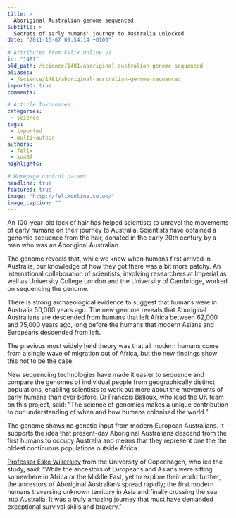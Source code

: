 ```yaml
---
title: >
  Aboriginal Australian genome sequenced
subtitle: >
  Secrets of early humans' journey to Australia unlocked
date: "2011-10-07 09:54:14 +0100"

# Attributes from Felix Online V1
id: "1481"
old_path: /science/1481/aboriginal-australian-genome-sequenced
aliases:
 - /science/1481/aboriginal-australian-genome-sequenced
imported: true
comments:

# Article Taxonomies
categories:
 - science
tags:
 - imported
 - multi-author
authors:
 - felix
 - ko407
highlights:

# Homepage control params
headline: true
featured: true
image: "http://felixonline.co.uk/"
image_caption: ""
---
```


An 100-year-old lock of hair has helped scientists to unravel the movements of early humans on their journey to Australia. Scientists have obtained a genomic sequence from the hair, donated in the early 20th century by a man who was an Aboriginal Australian.

The genome reveals that, while we knew when humans first arrived in Australia, our knowledge of how they got there was a bit more patchy. An international collaboration of scientists, involving researchers at Imperial as well as University College London and the University of Cambridge, worked on sequencing the genome.

There is strong archaeological evidence to suggest that humans were in Australia 50,000 years ago. The new genome reveals that Aboriginal Australians are descended from humans that left Africa between 62,000 and 75,000 years ago, long before the humans that modern Asians and Europeans descended from left.

The previous most widely held theory was that all modern humans come from a single wave of migration out of Africa, but the new findings show this not to be the case.

New sequencing technologies have made it easier to sequence and compare the genomes of individual people from geographically distinct populations, enabling scientists to work out more about the movements of early humans than ever before. Dr Francois Balloux, who lead the UK team on this project, said: “The science of genomics makes a unique contribution to our understanding of when and how humans colonised the world.”

The genome shows no genetic input from modern European Australians. It supports the idea that present-day Aboriginal Australians descend from the first humans to occupy Australia and means that they represent one the the oldest continuous populations outside Africa.

[Professor Eske Willerslev](http://www1.bio.ku.dk/english/staff/profile/?id=26558) from the University of Copenhagen, who led the study, said: “While the ancestors of Europeans and Asians were sitting somewhere in Africa or the Middle East, yet to explore their world further, the ancestors of Aboriginal Australians spread rapidly; the first modern humans traversing unknown territory in Asia and finally crossing the sea into Australia. It was a truly amazing journey that must have demanded exceptional survival skills and bravery.”
